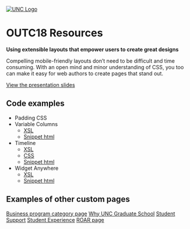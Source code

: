 [![UNC Logo](https://www.unco.edu/_resources/images/core/branding/UNC2015-Header-blue-text.png)](http://www.unco.edu)

# OUTC18 Resources

**Using extensible layouts that empower users to create great designs**

Compelling mobile-friendly layouts don’t need to be difficult and time consuming. With an open mind and minor understanding of CSS, you too can make it easy for web authors to create pages that stand out.

[View the presentation slides](http://www.unco.edu/web-support/outc18/logan/outc18-logan-garcia-extensible-layouts-web.pdf)

## Code examples

* Padding CSS
* Variable Columns
	* [XSL](variable-columns-snippet.xsl)
	* [Snippet html](variable-columns-snippet.htm)
* Timeline
	* [XSL](timeline-snippet.xsl)
	* [CSS](timeline-snippet.css)
	* [Snippet html](timeline-snippet.htm)
* Widget Anywhere
	* [XSL](widget-anywhere-snippet.xsl)
	* [Snippet html](widget-anywhere-snippet.htm)

## Examples of other custom pages

[Business program category page](http://www.unco.edu/programs/categories/business/)
[Why UNC Graduate School](http://www.unco.edu/graduate-school/why-unc/)
[Student Support](http://www.unco.edu/student-support/)
[Student Experience](http://www.unco.edu/student-experience/)
[ROAR page](http://www.unco.edu/roar/)